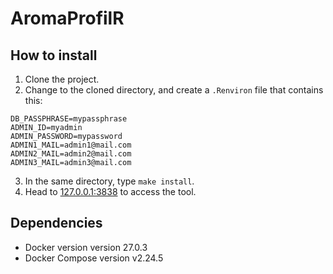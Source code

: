 # AromaProfilR

## How to install

1. Clone the project.
2. Change to the cloned directory, and create a `.Renviron` file that contains this:

```
DB_PASSPHRASE=mypassphrase
ADMIN_ID=myadmin
ADMIN_PASSWORD=mypassword
ADMIN1_MAIL=admin1@mail.com
ADMIN2_MAIL=admin2@mail.com
ADMIN3_MAIL=admin3@mail.com
```

3. In the same directory, type `make install`.
4. Head to [127.0.0.1:3838](http://127.0.0.1:3838/) to access the tool.

## Dependencies

* Docker version version 27.0.3
* Docker Compose version v2.24.5
